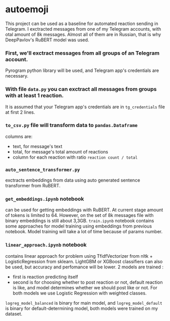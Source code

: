 # autoemoji

This project can be used as a baseline for automated reaction sending in Telegram.
I exctracted messages from one of my Telegram accounts, with otal amount of 8k messages.
Almost all of them are in Russian, that is why DeepPavlov's RuBERT model was used.


### First, we'll exctract messages from all groups of an Telegram account.
Pyrogram python library will be used, and Telegram app's credentials are necessary.


### With file `data.py` you can exctract all messages from groups with at least 1 reaction.
It is assumed that your Telegram app's credentials are in `tg_credentials` file at first 2 lines.


### `to_csv.py` file will transform data to `pandas.Dataframe`
columns are:
- text, for message's text
- total, for message's total amount of reactions
- column for each reaction with ratio `reaction count / total`


### `auto_sentence_transformer.py` 
exctracts embeddings from data using auto generated sentence transformer from RuBERT.


### `get_embeddings.ipynb` notebook 
can be used for getting embeddings with RuBERT.
At current stage amount of tokens is limited to 64.
However, on the set of 8k messages file with binary embeddings is still about 3,3GB.
`train.ipynb` notebook contains some approaches for model training using embeddings from previous notebook.
Model training will take a lot of time because of params number.


### `linear_approach.ipynb` notebook 
contains linear approach for problem using
TfidfVectorizer from nltk + LogisticRegression from sklearn.
LightGBM or XGBoost classifiers can also be used, but accuracy and perfomance will be lower.
2 models are trained :
- first is reaction predicting itself
- second is for choosing whether to post reaction or not, default reaction is like, and model determines whether we should post like or not.
For both models we use Logistic Regression with weighted classes.

`logreg_model_balanced` is binary for main model, and `logreg_model_default` is binary for default-determining model, both models were trained on my dataset.
